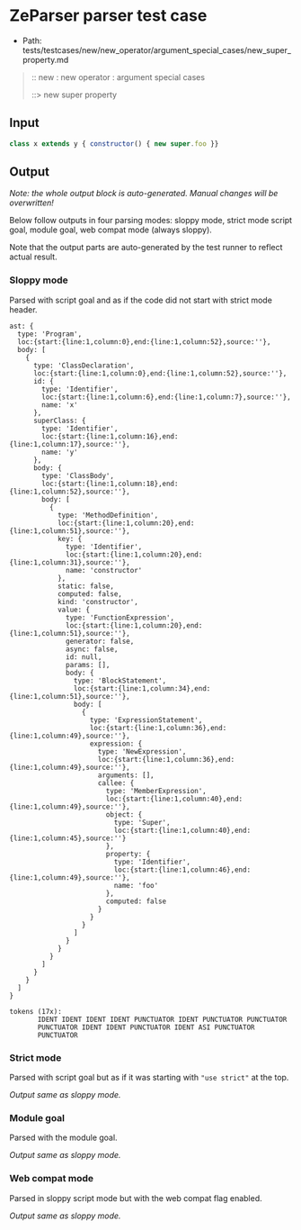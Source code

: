 # ZeParser parser test case

- Path: tests/testcases/new/new_operator/argument_special_cases/new_super_property.md

> :: new : new operator : argument special cases
>
> ::> new super property

## Input

`````js
class x extends y { constructor() { new super.foo }}
`````

## Output

_Note: the whole output block is auto-generated. Manual changes will be overwritten!_

Below follow outputs in four parsing modes: sloppy mode, strict mode script goal, module goal, web compat mode (always sloppy).

Note that the output parts are auto-generated by the test runner to reflect actual result.

### Sloppy mode

Parsed with script goal and as if the code did not start with strict mode header.

`````
ast: {
  type: 'Program',
  loc:{start:{line:1,column:0},end:{line:1,column:52},source:''},
  body: [
    {
      type: 'ClassDeclaration',
      loc:{start:{line:1,column:0},end:{line:1,column:52},source:''},
      id: {
        type: 'Identifier',
        loc:{start:{line:1,column:6},end:{line:1,column:7},source:''},
        name: 'x'
      },
      superClass: {
        type: 'Identifier',
        loc:{start:{line:1,column:16},end:{line:1,column:17},source:''},
        name: 'y'
      },
      body: {
        type: 'ClassBody',
        loc:{start:{line:1,column:18},end:{line:1,column:52},source:''},
        body: [
          {
            type: 'MethodDefinition',
            loc:{start:{line:1,column:20},end:{line:1,column:51},source:''},
            key: {
              type: 'Identifier',
              loc:{start:{line:1,column:20},end:{line:1,column:31},source:''},
              name: 'constructor'
            },
            static: false,
            computed: false,
            kind: 'constructor',
            value: {
              type: 'FunctionExpression',
              loc:{start:{line:1,column:20},end:{line:1,column:51},source:''},
              generator: false,
              async: false,
              id: null,
              params: [],
              body: {
                type: 'BlockStatement',
                loc:{start:{line:1,column:34},end:{line:1,column:51},source:''},
                body: [
                  {
                    type: 'ExpressionStatement',
                    loc:{start:{line:1,column:36},end:{line:1,column:49},source:''},
                    expression: {
                      type: 'NewExpression',
                      loc:{start:{line:1,column:36},end:{line:1,column:49},source:''},
                      arguments: [],
                      callee: {
                        type: 'MemberExpression',
                        loc:{start:{line:1,column:40},end:{line:1,column:49},source:''},
                        object: {
                          type: 'Super',
                          loc:{start:{line:1,column:40},end:{line:1,column:45},source:''}
                        },
                        property: {
                          type: 'Identifier',
                          loc:{start:{line:1,column:46},end:{line:1,column:49},source:''},
                          name: 'foo'
                        },
                        computed: false
                      }
                    }
                  }
                ]
              }
            }
          }
        ]
      }
    }
  ]
}

tokens (17x):
       IDENT IDENT IDENT IDENT PUNCTUATOR IDENT PUNCTUATOR PUNCTUATOR
       PUNCTUATOR IDENT IDENT PUNCTUATOR IDENT ASI PUNCTUATOR
       PUNCTUATOR
`````

### Strict mode

Parsed with script goal but as if it was starting with `"use strict"` at the top.

_Output same as sloppy mode._

### Module goal

Parsed with the module goal.

_Output same as sloppy mode._

### Web compat mode

Parsed in sloppy script mode but with the web compat flag enabled.

_Output same as sloppy mode._
